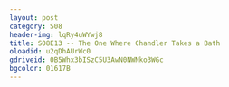 ```yaml
---
layout: post 
category: S08 
header-img: lqRy4uWYwj8 
title: S08E13 -- The One Where Chandler Takes a Bath 
oloadid: u2qDhAUrWc0 
gdriveid: 0B5Whx3bISzC5U3AwN0NWNko3WGc
bgcolor: 01617B 
--- 
```

<!--more--> 
